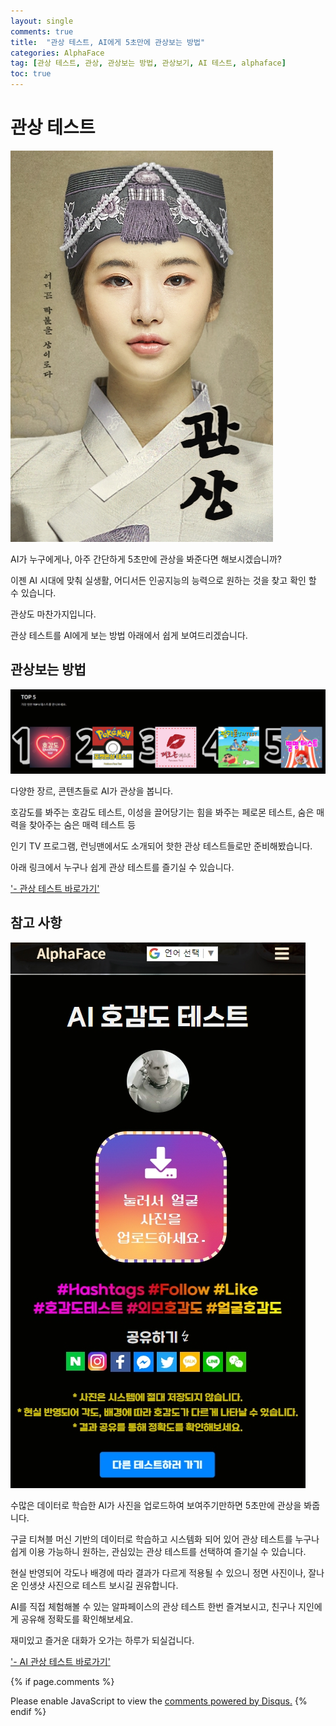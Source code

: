 ```yaml
---
layout: single
comments: true
title:  "관상 테스트, AI에게 5초만에 관상보는 방법"
categories: AlphaFace
tag: [관상 테스트, 관상, 관상보는 방법, 관상보기, AI 테스트, alphaface]
toc: true
---
```



  <!-- Google addsense -->
  <script async src="https://pagead2.googlesyndication.com/pagead/js/adsbygoogle.js?client=ca-pub-2367691231152778"
    crossorigin="anonymous"></script>
  <!-- 상단 2개 -->
  <ins class="adsbygoogle" style="display:block" data-ad-client="ca-pub-2367691231152778" data-ad-slot="7442206282"
    data-ad-format="auto" data-full-width-responsive="true"></ins>
  <script>
    (adsbygoogle = window.adsbygoogle || []).push({});
  </script>


# 관상 테스트

![facetest_page](/assets/img/34-1.jpg)

AI가 누구에게나, 아주 간단하게 5초만에 관상을 봐준다면 해보시겠습니까?

이젠 AI 시대에 맞춰 실생활, 어디서든 인공지능의 능력으로 원하는 것을 찾고 확인 할 수 있습니다.

관상도 마찬가지입니다.

관상 테스트를 AI에게 보는 방법 아래에서 쉽게 보여드리겠습니다.



## 관상보는 방법

![alphaface_page](/assets/img/34-2.jpg)

다양한 장르, 콘텐츠들로 AI가 관상을 봅니다.

호감도를 봐주는 호감도 테스트, 이성을 끌어당기는 힘을 봐주는 페로몬 테스트, 숨은 매력을 찾아주는 숨은 매력 테스트 등

인기 TV 프로그램, 런닝맨에서도 소개되어 핫한 관상 테스트들로만 준비해봤습니다.

아래 링크에서 누구나 쉽게 관상 테스트를 즐기실 수 있습니다.

<a href="https://alphaface-ai.com/">'- 관상 테스트 바로가기'</a>


## 참고 사항

![likeabilitytest_page](/assets/img/34-3.jpg)

수많은 데이터로 학습한 AI가 사진을 업로드하여 보여주기만하면 5초만에 관상을 봐줍니다.

구글 티쳐블 머신 기반의 데이터로 학습하고 시스템화 되어 있어 관상 테스트를 누구나 쉽게 이용 가능하니 원하는, 관심있는 관상 테스트를 선택하여 즐기실 수 있습니다.

현실 반영되어 각도나 배경에 따라 결과가 다르게 적용될 수 있으니 정면 사진이나, 잘나온 인생샷 사진으로 테스트 보시길 권유합니다.

AI를 직접 체험해볼 수 있는 알파페이스의 관상 테스트 한번 즐겨보시고, 친구나 지인에게 공유해 정확도를 확인해보세요.

재미있고 즐거운 대화가 오가는 하루가 되실겁니다.

<a href="https://alphaface-ai.com/">'- AI 관상 테스트 바로가기'</a>




  <!-- Google addsense -->
  <script async src="https://pagead2.googlesyndication.com/pagead/js/adsbygoogle.js?client=ca-pub-2367691231152778"
    crossorigin="anonymous"></script>
  <!-- alphaface.footer.add -->
  <ins class="adsbygoogle" style="display:block" data-ad-client="ca-pub-2367691231152778" data-ad-slot="8141421734"
    data-ad-format="auto" data-full-width-responsive="true"></ins>
  <script>
    (adsbygoogle = window.adsbygoogle || []).push({});
  </script>


{% if page.comments %}
<div id="disqus_thread"></div>
<script>
    /**
    *  RECOMMENDED CONFIGURATION VARIABLES: EDIT AND UNCOMMENT THE SECTION BELOW TO INSERT DYNAMIC VALUES FROM YOUR PLATFORM OR CMS.
    *  LEARN WHY DEFINING THESE VARIABLES IS IMPORTANT: https://disqus.com/admin/universalcode/#configuration-variables    */
    
    var disqus_config = function () {
    this.page.url = "{{ page.url | absolute_url }};";  // Replace PAGE_URL with your page's canonical URL variable
    this.page.identifier = "{{ page.id }}";; // Replace PAGE_IDENTIFIER with your page's unique identifier variable
    };
    
    (function() { // DON'T EDIT BELOW THIS LINE
    var d = document, s = d.createElement('script');
    s.src = 'https://alphafaceblog.disqus.com/embed.js';
    s.setAttribute('data-timestamp', +new Date());
    (d.head || d.body).appendChild(s);
    })();
</script>
<noscript>Please enable JavaScript to view the <a href="https://disqus.com/?ref_noscript">comments powered by Disqus.</a></noscript>
{% endif %}